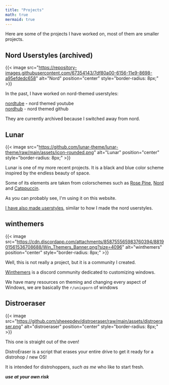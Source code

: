 ```yaml
---
title: "Projects"
math: true
mermaid: true
---
```


Here are some of the projects I have worked on, most of them are smaller projects.

## Nord Userstyles (archived)

{{< image src="https://repository-images.githubusercontent.com/67354143/7df80a00-6156-11e9-8698-a95efdedc658" alt="Nord" position="center" style="border-radius: 8px;" >}}

In the past, I have worked on nord-themed userstyles:

[nordtube](https://github.com/sheeepdev/nordtube) - nord themed youtube \
[nordhub](https://github.com/sheeepdev/nordhub) - nord themed github

They are currently archived because I switched away from nord.

## Lunar

{{< image src="https://github.com/lunar-theme/lunar-theme/raw/main/assets/icon-rounded.png" alt="Lunar" position="center" style="border-radius: 8px;" >}}

Lunar is one of my more recent projects. It is a black and blue color scheme inspired by the endless beauty of space.

Some of its elements are taken from colorschemes such as [Rose Pine](https://rosepinetheme.com), [Nord](https://nordtheme.com) and [Catppuccin](https://github.com/catppuccin).

As you can probably see, I'm using it on this website.

[I have also made userstyles](https://lunar-theme.github.io/ports), similar to how I made the nord userstyles.

## winthemers

{{< image src="https://cdn.discordapp.com/attachments/858755565983760394/881901561536708688/Win_Themers_Banner.png?size=4096" alt="winthemers" position="center" style="border-radius: 8px;" >}}

Well, this is not really a project, but it is a community I created.

[Winthemers](https://discord.gg/8BdXn5ZTSw) is a discord community dedicated to customizing windows.

We have many resources on theming and changing every aspect of Windows, we are basically the `r/unixporn` of windows

## Distroeraser

{{< image src="https://github.com/sheeepdev/distroeraser/raw/main/assets/distroeraser.png" alt="distroeraser" position="center" style="border-radius: 8px;" >}}

This one is straight out of the oven!

DistroEraser is a script that erases your entire drive to get it ready for a distrohop / new OS!

It is intended for distrohoppers, *such as me* who like to start fresh.

***use at your own risk***


